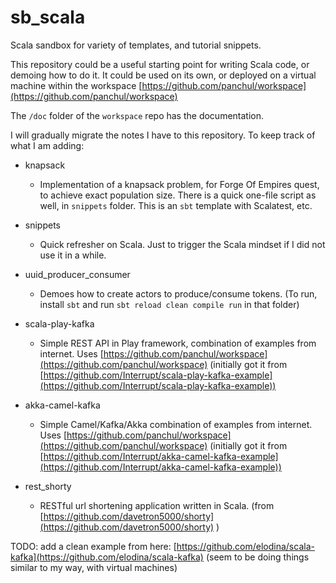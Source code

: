 
# sb_scala

Scala sandbox for variety of templates, and tutorial snippets.

This repository could be a useful starting point for writing Scala code, or demoing how to do it.
It could be used on its own, or deployed on a virtual machine within the workspace [https://github.com/panchul/workspace](https://github.com/panchul/workspace)

The ```/doc``` folder of the ```workspace``` repo has the documentation. 

I will gradually migrate the notes I have to this repository. To keep track of what I am adding:

+ knapsack
    - Implementation of a knapsack problem, for Forge Of Empires quest, to achieve exact population size.
      There is a quick one-file script as well, in ```snippets``` folder. This is an ```sbt``` template with
      Scalatest, etc.

+ snippets
    - Quick refresher on Scala. Just to trigger the Scala mindset if I did not use it in a while.

+ uuid_producer_consumer
    - Demoes how to create actors to produce/consume tokens.
      (To run, install ```sbt``` and run ```sbt reload clean compile run``` in that folder)
     
+ scala-play-kafka
    - Simple REST API in Play framework, combination of examples from internet. Uses [https://github.com/panchul/workspace](https://github.com/panchul/workspace)
      (initially got it from [https://github.com/Interrupt/scala-play-kafka-example](https://github.com/Interrupt/scala-play-kafka-example))

+ akka-camel-kafka
    - Simple Camel/Kafka/Akka combination of examples from internet. Uses [https://github.com/panchul/workspace](https://github.com/panchul/workspace)
      (initially got it from [https://github.com/Interrupt/akka-camel-kafka-example](https://github.com/Interrupt/akka-camel-kafka-example))

+ rest_shorty
    - ﻿RESTful url shortening application written in Scala.
      (from [https://github.com/davetron5000/shorty](https://github.com/davetron5000/shorty) )


TODO: add a clean example from here: [https://github.com/elodina/scala-kafka](https://github.com/elodina/scala-kafka) 
      (seem to be doing things similar to my way, with virtual machines)
      
      
      
